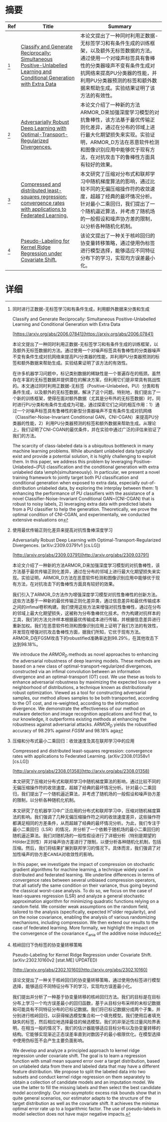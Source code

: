 # 摘要

| Ref | Title | Summary |
| --- | --- | --- |
| [^1] | [Classify and Generate Reciprocally: Simultaneous Positive-Unlabelled Learning and Conditional Generation with Extra Data](https://arxiv.org/abs/2006.07841) | 本论文提出了一种同时利用正数据-无标签学习和有条件生成的训练框架，以及额外无标签数据的方法。通过使用一个对噪声标签具有鲁棒性的分类器噪声不变有条件生成对抗网络来提高PU分类器的性能，并利用PU分类器预测的标签和额外数据来帮助生成。实验结果证明了该方法的有效性。 |
| [^2] | [Adversarially Robust Deep Learning with Optimal-Transport-Regularized Divergences.](http://arxiv.org/abs/2309.03791) | 本论文介绍了一种新的方法ARMOR_D来加强深度学习模型的对抗鲁棒性，该方法基于最优传输正则化差异，通过在分布的邻域上进行最大化期望损失来实现。实验证明，ARMOR_D方法在恶意软件检测和图像识别应用中能够优于现有方法，在对抗攻击下的鲁棒性方面具有较好的效果。 |
| [^3] | [Compressed and distributed least-squares regression: convergence rates with applications to Federated Learning.](http://arxiv.org/abs/2308.01358) | 本文研究了压缩对分布式和联邦学习中随机梯度算法的影响，通过比较不同的无偏压缩操作符的收敛速度，超越了经典的最坏情况分析。针对最小二乘回归，我们提出了一个随机逼近算法，并考虑了随机场的一般假设和噪声协方差的限制，以分析各种随机化机制。 |
| [^4] | [Pseudo-Labeling for Kernel Ridge Regression under Covariate Shift.](http://arxiv.org/abs/2302.10160) | 该论文提出了一种关于核岭回归的协变量转移策略，通过使用伪标签进行模型选择，能够适应不同特征分布下的学习，实现均方误差最小化。 |

# 详细

[^1]: 同时进行正数据-无标签学习和有条件生成，利用额外数据来分类和生成

    Classify and Generate Reciprocally: Simultaneous Positive-Unlabelled Learning and Conditional Generation with Extra Data

    [https://arxiv.org/abs/2006.07841](https://arxiv.org/abs/2006.07841)

    本论文提出了一种同时利用正数据-无标签学习和有条件生成的训练框架，以及额外无标签数据的方法。通过使用一个对噪声标签具有鲁棒性的分类器噪声不变有条件生成对抗网络来提高PU分类器的性能，并利用PU分类器预测的标签和额外数据来帮助生成。实验结果证明了该方法的有效性。

    

    在许多机器学习问题中，标记类别数据的稀缺性是一个普遍存在的瓶颈。虽然存在丰富的无标签数据并提供潜在的解决方案，但利用它们是非常具有挑战性的。本文通过同时利用正数据-无标签（Positive-Unlabeled，PU）分类和有条件生成，以及额外的无标签数据，解决了这个问题。特别地，我们提出了一个新的训练框架，使得在面对额外数据（尤其是分布外的无标签数据）时，同时进行PU分类和有条件生成成为可能，通过探索它们之间的相互作用：1）通过一个对噪声标签具有鲁棒性的新型分类器噪声不变有条件生成对抗网络（Classifier-Noise-Invariant Conditional GAN，CNI-CGAN）来提高PU分类器的性能，2）利用PU分类器预测的标签和额外数据来帮助生成。从理论上，我们证明了CNI-CGAN的最优条件，并在实验中通过广泛的评估来验证了我们的方法。

    The scarcity of class-labeled data is a ubiquitous bottleneck in many machine learning problems. While abundant unlabeled data typically exist and provide a potential solution, it is highly challenging to exploit them. In this paper, we address this problem by leveraging Positive-Unlabeled~(PU) classification and the conditional generation with extra unlabeled data \emph{simultaneously}. In particular, we present a novel training framework to jointly target both PU classification and conditional generation when exposed to extra data, especially out-of-distribution unlabeled data, by exploring the interplay between them: 1) enhancing the performance of PU classifiers with the assistance of a novel Classifier-Noise-Invariant Conditional GAN~(CNI-CGAN) that is robust to noisy labels, 2) leveraging extra data with predicted labels from a PU classifier to help the generation. Theoretically, we prove the optimal condition of CNI-CGAN, and experimentally, we conducted extensive evaluations on
    
[^2]: 使用最优传输正则化差异来提高对抗性鲁棒深度学习

    Adversarially Robust Deep Learning with Optimal-Transport-Regularized Divergences. (arXiv:2309.03791v1 [cs.LG])

    [http://arxiv.org/abs/2309.03791](http://arxiv.org/abs/2309.03791)

    本论文介绍了一种新的方法ARMOR_D来加强深度学习模型的对抗鲁棒性，该方法基于最优传输正则化差异，通过在分布的邻域上进行最大化期望损失来实现。实验证明，ARMOR_D方法在恶意软件检测和图像识别应用中能够优于现有方法，在对抗攻击下的鲁棒性方面具有较好的效果。

    

    我们引入了ARMOR_D方法作为增强深度学习模型对抗性鲁棒性的创新方法。这些方法基于一种新的最优传输正则化差异类，通过信息差异和最优传输成本之间的infimal卷积构建。我们使用这些方法来增强对抗性鲁棒性，通过在分布的邻域上最大化期望损失，这被称为分布鲁棒优化技术。作为构建对抗样本的工具，我们的方法允许样本根据最优传输成本进行传输，并根据信息差异进行重新加权。我们在恶意软件检测和图像识别应用上证明了我们方法的有效性，并发现在增强对抗攻击鲁棒性方面，据我们所知，它优于现有方法。ARMOR_D在FGSM攻击下的robustified准确率达到98.29%，在其他攻击下达到98.18%。

    We introduce the $ARMOR_D$ methods as novel approaches to enhancing the adversarial robustness of deep learning models. These methods are based on a new class of optimal-transport-regularized divergences, constructed via an infimal convolution between an information divergence and an optimal-transport (OT) cost. We use these as tools to enhance adversarial robustness by maximizing the expected loss over a neighborhood of distributions, a technique known as distributionally robust optimization. Viewed as a tool for constructing adversarial samples, our method allows samples to be both transported, according to the OT cost, and re-weighted, according to the information divergence. We demonstrate the effectiveness of our method on malware detection and image recognition applications and find that, to our knowledge, it outperforms existing methods at enhancing the robustness against adversarial attacks. $ARMOR_D$ yields the robustified accuracy of $98.29\%$ against $FGSM$ and $98.18\%$ aga
    
[^3]: 压缩和分布式最小二乘回归：收敛速度及其在联邦学习中的应用

    Compressed and distributed least-squares regression: convergence rates with applications to Federated Learning. (arXiv:2308.01358v1 [cs.LG])

    [http://arxiv.org/abs/2308.01358](http://arxiv.org/abs/2308.01358)

    本文研究了压缩对分布式和联邦学习中随机梯度算法的影响，通过比较不同的无偏压缩操作符的收敛速度，超越了经典的最坏情况分析。针对最小二乘回归，我们提出了一个随机逼近算法，并考虑了随机场的一般假设和噪声协方差的限制，以分析各种随机化机制。

    

    本文研究了在机器学习中广泛应用的分布式和联邦学习中，压缩对随机梯度算法的影响。我们强调了几种无偏压缩操作符之间的收敛速度差异，这些操作符都满足相同的方差条件，从而超越了经典的最坏情况分析。为此，我们专注于最小二乘回归（LSR）的情况，并分析了一个依赖于随机场的最小二乘回归的随机逼近算法。我们对随机场的一般性假设进行了详细分析（特别是期望的Hölder正则性）并对噪声协方差进行了限制，以便分析各种随机化机制，包括压缩。然后，我们将结果扩展到联邦学习的情况下。具体而言，我们强调了对加性噪声的协方差𝖢𝖠𝖭𝖨𝖠对收敛性的影响。

    In this paper, we investigate the impact of compression on stochastic gradient algorithms for machine learning, a technique widely used in distributed and federated learning. We underline differences in terms of convergence rates between several unbiased compression operators, that all satisfy the same condition on their variance, thus going beyond the classical worst-case analysis. To do so, we focus on the case of least-squares regression (LSR) and analyze a general stochastic approximation algorithm for minimizing quadratic functions relying on a random field. We consider weak assumptions on the random field, tailored to the analysis (specifically, expected H\"older regularity), and on the noise covariance, enabling the analysis of various randomizing mechanisms, including compression. We then extend our results to the case of federated learning.  More formally, we highlight the impact on the convergence of the covariance $\mathfrak{C}_{\mathrm{ania}}$ of the additive noise induced 
    
[^4]: 核岭回归下伪标签的协变量转移策略

    Pseudo-Labeling for Kernel Ridge Regression under Covariate Shift. (arXiv:2302.10160v2 [stat.ME] UPDATED)

    [http://arxiv.org/abs/2302.10160](http://arxiv.org/abs/2302.10160)

    该论文提出了一种关于核岭回归的协变量转移策略，通过使用伪标签进行模型选择，能够适应不同特征分布下的学习，实现均方误差最小化。

    

    我们提出并分析了一种基于协变量转移的核岭回归方法。我们的目标是在目标分布上学习一个均方误差最小的回归函数，基于从目标分布采样的未标记数据和可能具有不同特征分布的已标记数据。我们将已标记数据分成两个子集，并分别进行核岭回归，以获得候选模型集合和一个填充模型。我们使用后者填充缺失的标签，然后相应地选择最佳的候选模型。我们的非渐近性过量风险界表明，在相当一般的情况下，我们的估计器能够适应目标分布以及协变量转移的结构。它能够实现渐近正态误差率直到对数因子的最小极限优化。在模型选择中使用伪标签不会产生主要负面影响。

    We develop and analyze a principled approach to kernel ridge regression under covariate shift. The goal is to learn a regression function with small mean squared error over a target distribution, based on unlabeled data from there and labeled data that may have a different feature distribution. We propose to split the labeled data into two subsets and conduct kernel ridge regression on them separately to obtain a collection of candidate models and an imputation model. We use the latter to fill the missing labels and then select the best candidate model accordingly. Our non-asymptotic excess risk bounds show that in quite general scenarios, our estimator adapts to the structure of the target distribution as well as the covariate shift. It achieves the minimax optimal error rate up to a logarithmic factor. The use of pseudo-labels in model selection does not have major negative impacts.
    

